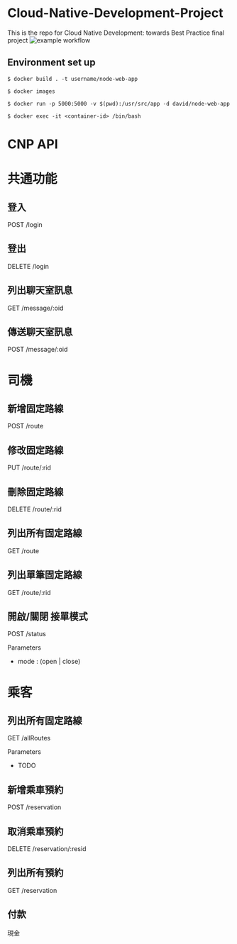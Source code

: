 # Cloud-Native-Development-Project
This is the repo for Cloud Native Development: towards Best Practice final project
![example workflow](https://github.com/david-chenyu/Cloud-Native-Development-Project/actions/workflows/CI.yml/badge.svg)  
## Environment set up
 ```
 $ docker build . -t username/node-web-app

 $ docker images

 $ docker run -p 5000:5000 -v $(pwd):/usr/src/app -d david/node-web-app

 $ docker exec -it <container-id> /bin/bash

```


 CNP API
=========================

# 共通功能

## 登入

POST /login

## 登出

DELETE /login

## 列出聊天室訊息

GET /message/:oid

## 傳送聊天室訊息

POST /message/:oid

# 司機

## 新增固定路線

POST /route

## 修改固定路線

PUT /route/:rid

## 刪除固定路線

DELETE /route/:rid

## 列出所有固定路線

GET /route

## 列出單筆固定路線

GET /route/:rid

## 開啟/關閉 接單模式

POST /status

Parameters
- mode : (open | close)

# 乘客

## 列出所有固定路線

GET /allRoutes

Parameters
- TODO

## 新增乘車預約

POST /reservation

## 取消乘車預約

DELETE /reservation/:resid

## 列出所有預約

GET /reservation

## 付款

現金


